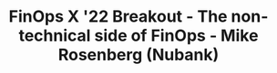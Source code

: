 ---
title: FinOps X '22 Breakout - The non-technical side of FinOps - Mike Rosenberg (Nubank)
description: Mike Rosenberg of Nubank covered some of the non-technical considerations of Cloud Financial Management. This talk shared some of the non-technical learnings he picked up along the way.
date-added: Nov 2022
type: Video
source: Foundation Contribution
label: FinOps X
link: https://www.youtube.com/watch?v=RIU7srzbBVE
framework-capabilities:
  - capability_budget-management
  - capability_education-enablement
framework-persona:
  - finance
framework-maturity:
  - crawl
  - walk
cloud-provider:
  - AWS
permalink: /resources/not-here/
weight: 30
listing: true
---
